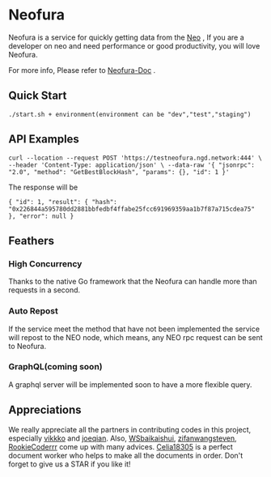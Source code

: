 # Neofura
Neofura is a service for quickly getting data from the [Neo](www.neo.org) , If you are a developer on neo and need performance or good productivity, you will love Neofura.

For more info, Please refer to [Neofura-Doc](https://neo-ngd.github.io/neo3fura/) .

## Quick Start

``
./start.sh + environment(environment can be "dev","test","staging")
``

## API Examples

``
curl --location --request POST 'https://testneofura.ngd.network:444' \
--header 'Content-Type: application/json' \
--data-raw '{
"jsonrpc": "2.0",
"method": "GetBestBlockHash",
"params": {},
"id": 1
}'
``

The response will be 

``
{
"id": 1,
"result": {
"hash": "0x226844a595780dd2881bbfedbf4ffabe25fcc691969359aa1b7f87a715cdea75"
},
"error": null
}
``

## Feathers

### High Concurrency
Thanks to the native Go framework that the Neofura can handle more than  requests in a second.

### Auto Repost
If the service meet the method that have not been implemented the service will repost to the NEO node, which means, any NEO rpc request can be sent to Neofura.

### GraphQL(coming soon)
A graphql server will be implemented soon to have a more flexible query.

## Appreciations
We really appreciate all the partners in contributing codes in this project, especially [vikkko](https://github.com/vikkkko) and [joeqian](https://github.com/joeqian10/). Also, [WSbaikaishui](https://github.com/WSbaikaishui), [zifanwangsteven](https://github.com/zifanwangsteven), [RookieCoderrr](https://github.com/RookieCoderrr) come up with many advices. [Celia18305](https://github.com/Celia18305) is a perfect document worker who helps to make all the documents in order.
Don't forget to give us a STAR if you like it! 

